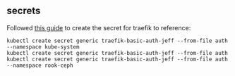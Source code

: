 ## secrets

Followed [this guide](https://docs.traefik.io/user-guide/kubernetes/#creating-the-secret) to create the secret for traefik to reference:

```
kubectl create secret generic traefik-basic-auth-jeff --from-file auth --namespace kube-system
kubectl create secret generic traefik-basic-auth-jeff --from-file auth
kubectl create secret generic traefik-basic-auth-jeff --from-file auth --namespace rook-ceph
```